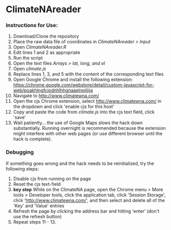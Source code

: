 # ClimateNAreader

### Instructions for Use:

1. Download/Clone the repository
2. Place the raw data file of coordinates in *ClimateNAreader > Input*
3. Open *ClimateNAreader.R*
4. Edit lines 1 and 2 as appropriate
5. Run the script
6. Open the text files *Arrays > lat, long, and el*
7. Open *climate.js*
8. Replace lines 1, 3, and 5 with the content of the corresponding text files
9. Open Google Chrome and install the following extension: https://chrome.google.com/webstore/detail/custom-javascript-for-web/poakhlngfciodnhlhhgnaaelnpjljija
10. Navigate to http://www.climatewna.com/ 
11. Open the cjs Chrome extension, select http://www.climatewna.com/ in the dropdown and click 'enable cjs for this host'
12. Copy and paste the code from *climate.js* into the cjs text field, click 'save'
13. Wait patiently... the use of Google Maps slows the hack down substantially. Running overnight is recommended because the extension might interfere with other web pages (or use different browser until the hack is complete).

### Debugging

If something goes wrong and the hack needs to be reinitialized, try the following steps:

1. Disable cjs from running on the page
2. Reset the cjs text-field
3. **key step** While on the ClimateNA page, open the Chrome menu > More tools > Developer tools, click the application tab, click 'Session Storage', click 'http://www.climatewna.com/', and then select and delete all of the 'Key' and 'Value' entries
4. Refresh the page by clicking the address bar and hitting 'enter' (don't use the refresh button)
5. Repeat steps 11 - 13. 
